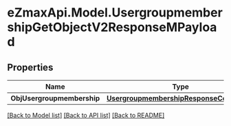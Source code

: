 
# eZmaxApi.Model.UsergroupmembershipGetObjectV2ResponseMPayload

## Properties

Name | Type | Description | Notes
------------ | ------------- | ------------- | -------------
**ObjUsergroupmembership** | [**UsergroupmembershipResponseCompound**](UsergroupmembershipResponseCompound.md) |  | 

[[Back to Model list]](../README.md#documentation-for-models)
[[Back to API list]](../README.md#documentation-for-api-endpoints)
[[Back to README]](../README.md)

